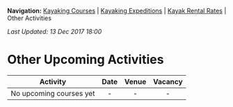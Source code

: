 **Navigation:** [Kayaking Courses](index) &#124; [Kayaking Expeditions](expedition) &#124; [Kayak Rental Rates](rental) &#124; Other Activities

_Last Updated: 13 Dec 2017 18:00_
# Other Upcoming Activities

Activity | Date | Venue | Vacancy
:---:|:---:|:---:|:---:
No upcoming courses yet|-|-|-

